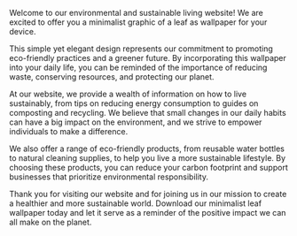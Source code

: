 <!--
Write me content for website with wallpaper "A minimalist graphic of a leaf for an environmental or sustainable living website"
-->

<!--font:"Open Sans"-->

Welcome to our environmental and sustainable living website! We are excited to offer you a minimalist graphic of a leaf as wallpaper for your device. 

This simple yet elegant design represents our commitment to promoting eco-friendly practices and a greener future. By incorporating this wallpaper into your daily life, you can be reminded of the importance of reducing waste, conserving resources, and protecting our planet.

At our website, we provide a wealth of information on how to live sustainably, from tips on reducing energy consumption to guides on composting and recycling. We believe that small changes in our daily habits can have a big impact on the environment, and we strive to empower individuals to make a difference.

We also offer a range of eco-friendly products, from reusable water bottles to natural cleaning supplies, to help you live a more sustainable lifestyle. By choosing these products, you can reduce your carbon footprint and support businesses that prioritize environmental responsibility.

Thank you for visiting our website and for joining us in our mission to create a healthier and more sustainable world. Download our minimalist leaf wallpaper today and let it serve as a reminder of the positive impact we can all make on the planet.
